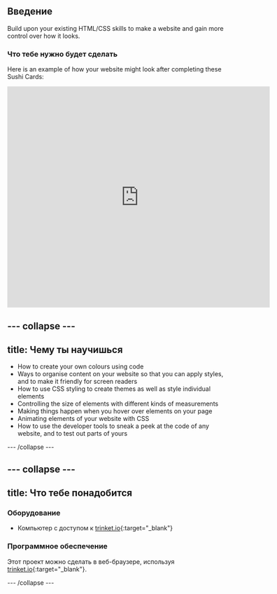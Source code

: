 ## Введение

Build upon your existing HTML/CSS skills to make a website and gain more control over how it looks.

### Что тебе нужно будет сделать

Here is an example of how your website might look after completing these Sushi Cards:

<div class="trinket">
  <iframe src="https://trinket.io/embed/html/0e7f7e6713?outputOnly=true&start=result" width="600" height="505" frameborder="0" marginwidth="0" marginheight="0" allowfullscreen>
  </iframe>
</div>

## \--- collapse \---

## title: Чему ты научишься

+ How to create your own colours using code
+ Ways to organise content on your website so that you can apply styles, and to make it friendly for screen readers
+ How to use CSS styling to create themes as well as style individual elements
+ Controlling the size of elements with different kinds of measurements
+ Making things happen when you hover over elements on your page
+ Animating elements of your website with CSS
+ How to use the developer tools to sneak a peek at the code of any website, and to test out parts of yours

\--- /collapse \---

## \--- collapse \---

## title: Что тебе понадобится

### Оборудование

+ Компьютер с доступом к [trinket.io](https://trinket.io){:target="_blank"}

### Программное обеспечение

Этот проект можно сделать в веб-браузере, используя [trinket.io](https://trinket.io){:target="_blank"}.

\--- /collapse \---